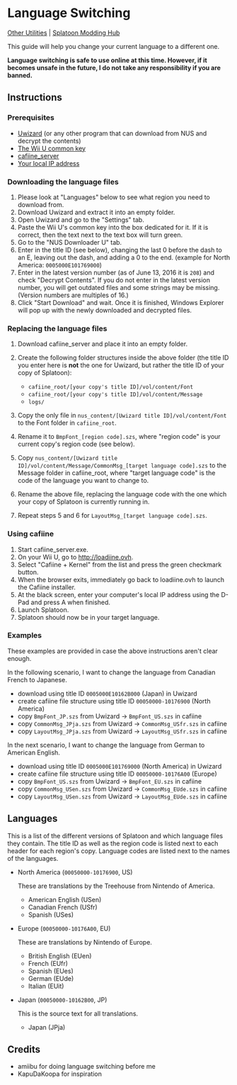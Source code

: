 # Language Switching

[Other Utilities](https://github.com/OatmealDome/SplatoonUtilities/) | [Splatoon Modding Hub](http://gbatemp.net/threads/splatoon-modding-hub.425670/)

This guide will help you change your current language to a different one.

**Language switching is safe to use online at this time. However, if it becomes unsafe in the future, I do not take any responsibility if you are banned.**

## Instructions

### Prerequisites

* [Uwizard](https://gbatemp.net/threads/uwizard-all-in-one-wii-u-pc-program.386508/) (or any other program that can download from NUS and decrypt the contents)
* [The Wii U common key](https://google.com/search?q=Wii+U+Common+Key)
* [cafiine_server](https://github.com/MrRean/Cafiine-410-551/blob/master/server/cafiine_server.exe)
* [Your local IP address](http://windows.microsoft.com/en-ca/windows/find-computers-ip-address#1TC=windows-7)

### Downloading the language files

1. Please look at "Languages" below to see what region you need to download from. 
2. Download Uwizard and extract it into an empty folder.
3. Open Uwizard and go to the "Settings" tab.
4. Paste the Wii U's common key into the box dedicated for it. If it is correct, then the text next to the text box will turn green.
5. Go to the "NUS Downloader U" tab.
6. Enter in the title ID (see below), changing the last 0 before the dash to an E, leaving out the dash, and adding a 0 to the end. (example for North America: ```0005000E101769000```)
7. Enter in the latest version number (as of June 13, 2016 it is ```208```) and check "Decrypt Contents". If you do not enter in the latest version number, you will get outdated files and some strings may be missing. (Version numbers are multiples of 16.)
8. Click "Start Download" and wait. Once it is finished, Windows Explorer will pop up with the newly downloaded and decrypted files.

### Replacing the language files

1. Download cafiine_server and place it into an empty folder.
2. Create the following folder structures inside the above folder (the title ID you enter here is **not** the one for Uwizard, but rather the title ID of your copy of Splatoon):


   - ```cafiine_root/[your copy's title ID]/vol/content/Font```
   - ```cafiine_root/[your copy's title ID]/vol/content/Message```
   - ```logs/```


3. Copy the only file in ```nus_content/[Uwizard title ID]/vol/content/Font``` to the Font folder in ```cafiine_root```.
4. Rename it to ```BmpFont_[region code].szs```, where "region code" is your current copy's region code (see below).
5. Copy ```nus_content/[Uwizard title ID]/vol/content/Message/CommonMsg_[target language code].szs``` to the Message folder in cafiine_root, where "target language code" is the code of the language you want to change to.
6. Rename the above file, replacing the language code with the one which your copy of Splatoon is currently running in.
7. Repeat steps 5 and 6 for ```LayoutMsg_[target language code].szs```.

### Using cafiine

1. Start cafiine_server.exe.
2. On your Wii U, go to http://loadiine.ovh.
3. Select "Cafiine + Kernel" from the list and press the green checkmark button.
4. When the browser exits, immediately go back to loadiine.ovh to launch the Cafiine installer.
5. At the black screen, enter your computer's local IP address using the D-Pad and press A when finished.
6. Launch Splatoon.
7. Splatoon should now be in your target language.

### Examples

These examples are provided in case the above instructions aren't clear enough. 

In the following scenario, I want to change the language from Canadian French to Japanese.

* download using title ID ```0005000E10162B000``` (Japan) in Uwizard
* create cafiine file structure using title ID ```00050000-10176900``` (North America)
* copy ```BmpFont_JP.szs``` from Uwizard → ```BmpFont_US.szs``` in cafiine
* copy ```CommonMsg_JPja.szs``` from Uwizard → ```CommonMsg_USfr.szs``` in cafiine
* copy ```LayoutMsg_JPja.szs``` from Uwizard → ```LayoutMsg_USfr.szs``` in cafiine

In the next scenario, I want to change the language from German to American English.

* download using title ID ```0005000E101769000``` (North America) in Uwizard
* create cafiine file structure using title ID ```00050000-10176A00``` (Europe)
* copy ```BmpFont_US.szs``` from Uwizard → ```BmpFont_EU.szs``` in cafiine
* copy ```CommonMsg_USen.szs``` from Uwizard → ```CommonMsg_EUde.szs``` in cafiine
* copy ```LayoutMsg_USen.szs``` from Uwizard → ```LayoutMsg_EUde.szs``` in cafiine

## Languages

This is a list of the different versions of Splatoon and which language files they contain. The title ID as well as the region code is listed next to each header for each region's copy. Language codes are listed next to the names of the languages.

- North America (```00050000-10176900```, US)

   These are translations by the Treehouse from Nintendo of America.

    * American English (USen)
    * Canadian French (USfr)
    * Spanish (USes)
    
- Europe (```00050000-10176A00```, EU)

   These are translations by Nintendo of Europe.
   
   * British English (EUen)
   * French (EUfr)
   * Spanish (EUes)
   * German (EUde)
   * Italian (EUit)
   
- Japan (```00050000-10162B00```, JP)

   This is the source text for all translations.

   * Japan (JPja)
   
## Credits

* amiibu for doing language switching before me
* KapuDaKoopa for inspiration

